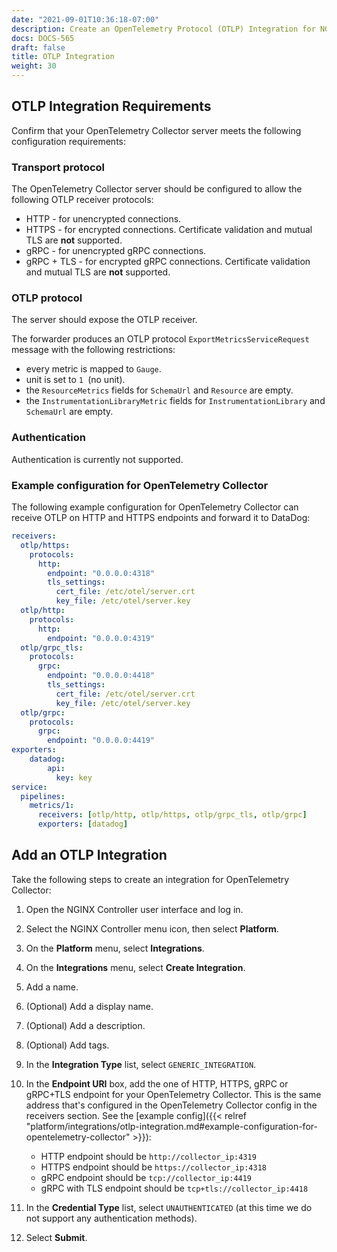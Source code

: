 ```yaml
---
date: "2021-09-01T10:36:18-07:00"
description: Create an OpenTelemetry Protocol (OTLP) Integration for NGINX Controller.
docs: DOCS-565
draft: false
title: OTLP Integration
weight: 30
---
```


## OTLP Integration Requirements

Confirm that your OpenTelemetry Collector server meets the following configuration requirements:

### Transport protocol

The OpenTelemetry Collector server should be configured to allow the following OTLP receiver protocols:

- HTTP  - for unencrypted connections.
- HTTPS - for encrypted connections. Certificate validation and mutual TLS are **not** supported.
- gRPC  - for unencrypted gRPC connections.
- gRPC + TLS - for encrypted gRPC connections. Certificate validation and mutual TLS are **not** supported.

### OTLP protocol

The server should expose the OTLP receiver.

The forwarder produces an OTLP protocol `ExportMetricsServiceRequest` message with the following restrictions:

- every metric is mapped to `Gauge`.
- unit is set to `1 `(no unit).
- the `ResourceMetrics` fields for `SchemaUrl` and `Resource` are empty.
- the `InstrumentationLibraryMetric` fields for `InstrumentationLibrary` and `SchemaUrl` are empty.

### Authentication

Authentication is currently not supported.

### Example configuration for OpenTelemetry Collector

The following example configuration for OpenTelemetry Collector can receive OTLP on HTTP and HTTPS endpoints and forward it to DataDog:

```yaml
receivers:
  otlp/https:
    protocols:
      http:
        endpoint: "0.0.0.0:4318"
        tls_settings:
          cert_file: /etc/otel/server.crt
          key_file: /etc/otel/server.key
  otlp/http:
    protocols:
      http:
        endpoint: "0.0.0.0:4319"
  otlp/grpc_tls:
    protocols:
      grpc:
        endpoint: "0.0.0.0:4418"
        tls_settings:
          cert_file: /etc/otel/server.crt
          key_file: /etc/otel/server.key
  otlp/grpc:
    protocols:
      grpc:
        endpoint: "0.0.0.0:4419"
exporters:
    datadog:
        api:
          key: key
service:
  pipelines:
    metrics/1:
      receivers: [otlp/http, otlp/https, otlp/grpc_tls, otlp/grpc]
      exporters: [datadog]
```

## Add an OTLP Integration

Take the following steps to create an integration for OpenTelemetry Collector:

1. Open the NGINX Controller user interface and log in.
2. Select the NGINX Controller menu icon, then select **Platform**.
3. On the **Platform** menu, select **Integrations**.
4. On the **Integrations** menu, select **Create Integration**.
5. Add a name.
6. (Optional) Add a display name.
7. (Optional) Add a description.
8. (Optional) Add tags.
9. In the **Integration Type** list, select `GENERIC_INTEGRATION`.
10. In the **Endpoint URI** box, add the one of HTTP, HTTPS, gRPC or gRPC+TLS endpoint for your OpenTelemetry Collector. This is the same address that's configured in the OpenTelemetry Collector config in the receivers section. See the [example config]({{< relref "platform/integrations/otlp-integration.md#example-configuration-for-opentelemetry-collector" >}}):

    - HTTP endpoint should be `http://collector_ip:4319`
    - HTTPS endpoint should be `https://collector_ip:4318`
    - gRPC endpoint should be `tcp://collector_ip:4419`
    - gRPC with TLS endpoint should be `tcp+tls://collector_ip:4418`

11. In the **Credential Type** list, select `UNAUTHENTICATED` (at this time we do not support any authentication methods).
12. Select **Submit**.
